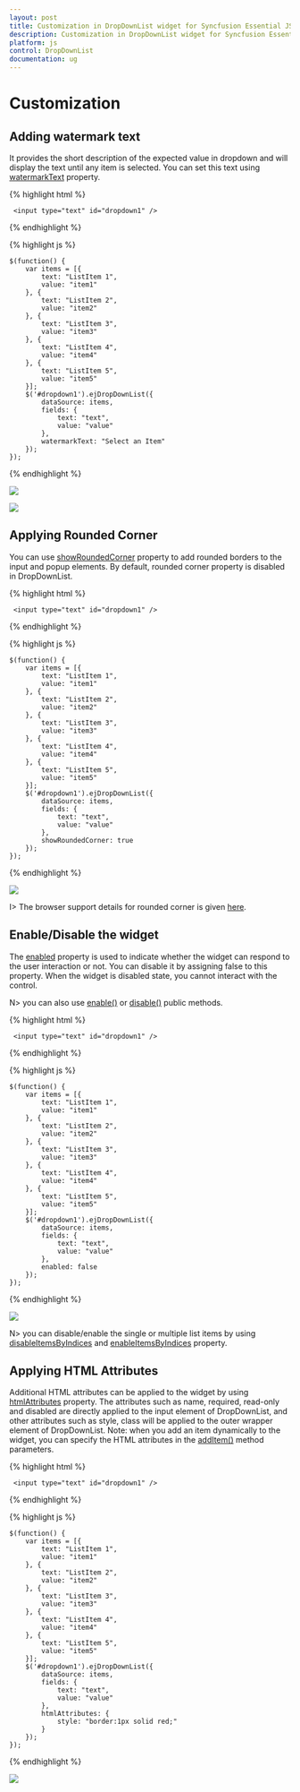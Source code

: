 ```yaml
---
layout: post
title: Customization in DropDownList widget for Syncfusion Essential JS
description: Customization in DropDownList widget for Syncfusion Essential JS
platform: js
control: DropDownList
documentation: ug
---
```


# Customization

## Adding watermark text

It provides the short description of the expected value in dropdown and will display the text until any item is selected. You can set this text using [watermarkText](http://help.syncfusion.com/js/api/ejdropdownlist#members:watermarktext) property.

{% highlight html %}

     <input type="text" id="dropdown1" />
     
{% endhighlight %}

{% highlight js %}
	
    $(function() {
        var items = [{
            text: "ListItem 1",
            value: "item1"
        }, {
            text: "ListItem 2",
            value: "item2"
        }, {
            text: "ListItem 3",
            value: "item3"
        }, {
            text: "ListItem 4",
            value: "item4"
        }, {
            text: "ListItem 5",
            value: "item5"
        }];
        $('#dropdown1').ejDropDownList({
            dataSource: items,
            fields: {
                text: "text",
                value: "value"
            },
            watermarkText: "Select an Item"
        });
    });

{% endhighlight %}

![](Customization_images/Customization_img1.jpeg)

![](Customization_images/Customization_img2.jpeg)

## Applying Rounded Corner

You can use [showRoundedCorner](http://help.syncfusion.com/js/api/ejdropdownlist#members:showroundedcorner) property to add rounded borders to the input and popup elements. By default, rounded corner property is disabled in DropDownList.

{% highlight html %}

     <input type="text" id="dropdown1" />
     
{% endhighlight %}

{% highlight js %}
  
    $(function() {
        var items = [{
            text: "ListItem 1",
            value: "item1"
        }, {
            text: "ListItem 2",
            value: "item2"
        }, {
            text: "ListItem 3",
            value: "item3"
        }, {
            text: "ListItem 4",
            value: "item4"
        }, {
            text: "ListItem 5",
            value: "item5"
        }];
        $('#dropdown1').ejDropDownList({
            dataSource: items,
            fields: {
                text: "text",
                value: "value"
            },
            showRoundedCorner: true
        });
    });

{% endhighlight %}

![](Customization_images/Customization_img3.jpeg)

I> The browser support details for rounded corner is given [here](http://www.w3schools.com/cssref/css3_pr_border-radius.asp).

## Enable/Disable the widget

The [enabled](http://help.syncfusion.com/js/api/ejdropdownlist#members:enabled) property is used to indicate whether the widget can respond to the user interaction or not. You can disable it by assigning false to this property. When the widget is disabled state, you cannot interact with the control.

N> you can also use [enable()](http://help.syncfusion.com/js/api/ejdropdownlist#methods:enable)  or [disable()](http://help.syncfusion.com/js/api/ejdropdownlist#methods:disable)  public methods.

{% highlight html %}

     <input type="text" id="dropdown1" />
     
{% endhighlight %}

{% highlight js %}

    $(function() {
        var items = [{
            text: "ListItem 1",
            value: "item1"
        }, {
            text: "ListItem 2",
            value: "item2"
        }, {
            text: "ListItem 3",
            value: "item3"
        }, {
            text: "ListItem 4",
            value: "item4"
        }, {
            text: "ListItem 5",
            value: "item5"
        }];
        $('#dropdown1').ejDropDownList({
            dataSource: items,
            fields: {
                text: "text",
                value: "value"
            },
            enabled: false
        });
    });
	
{% endhighlight %}

![](Customization_images/Customization_img4.jpeg)

N> you can disable/enable the single or multiple list items by using [disableItemsByIndices](http://help.syncfusion.com/js/api/ejdropdownlist#methods:disableitemsbyindices) and [enableItemsByIndices](http://help.syncfusion.com/js/api/ejdropdownlist#methods:enableitemsbyindices) property.

## Applying HTML Attributes

Additional HTML attributes can be applied to the widget by using [htmlAttributes](http://help.syncfusion.com/js/api/ejdropdownlist#members:htmlattributes) property. The attributes such as name, required, read-only and disabled are directly applied to the input element of DropDownList, and other attributes such as style, class will be applied to the outer wrapper element of DropDownList.
Note: when you add an item dynamically to the widget, you can specify the HTML attributes in the [addItem()](http://help.syncfusion.com/js/api/ejdropdownlist#methods:additem) method parameters.

{% highlight html %}

     <input type="text" id="dropdown1" />
     
{% endhighlight %}

{% highlight js %}
	
    $(function() {
        var items = [{
            text: "ListItem 1",
            value: "item1"
        }, {
            text: "ListItem 2",
            value: "item2"
        }, {
            text: "ListItem 3",
            value: "item3"
        }, {
            text: "ListItem 4",
            value: "item4"
        }, {
            text: "ListItem 5",
            value: "item5"
        }];
        $('#dropdown1').ejDropDownList({
            dataSource: items,
            fields: {
                text: "text",
                value: "value"
            },
            htmlAttributes: {
                style: "border:1px solid red;"
            }
        });
    });

{% endhighlight %}

![](Customization_images/Customization_img5.jpeg)


